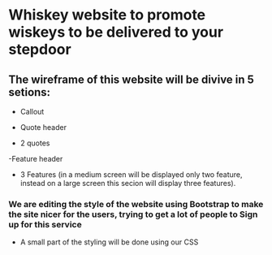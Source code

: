 # Whiskey website to promote wiskeys to be delivered to your stepdoor

## The wireframe of this website will be divive in 5 setions:

- Callout

- Quote header

- 2 quotes

-Feature header

- 3 Features (in a medium screen will be displayed only two feature, instead on a large screen this secion will display three features).

### We are editing the style of the website using Bootstrap to make the site nicer for the users, trying to get a lot of people to Sign up for this service

- A small part of the styling will be done using our CSS